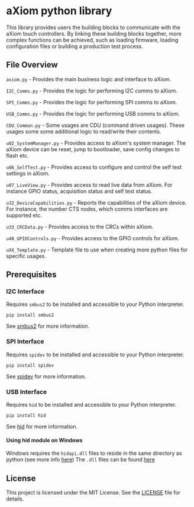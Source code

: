 # aXiom python library

This library provides users the building blocks to communicate with the aXiom touch controllers. By linking these building blocks together, more complex functions can be achieved, such as loading firmware, loading configuration files or building a production test process.

## File Overview

`axiom.py` - Provides the main business logic and interface to aXiom.

`I2C_Comms.py` - Provides the logic for performing I2C comms to aXiom.

`SPI_Comms.py` - Provides the logic for performing SPI comms to aXiom.

`USB_Comms.py` - Provides the logic for performing USB comms to aXiom.

`CDU_Common.py` - Some usages are CDU (command driven usages). These usages some some additional logic to read/write their contents.

`u02_SystemManager.py` - Provides access to aXiom's system manager. The aXiom device can be reset, jump to bootloader, save config changes to flash etc.

`u06_SelfTest.py` - Provides access to configure and control the self test settings in aXiom.

`u07_LiveView.py` - Provides access to read live data from aXiom. For instance GPIO status, acquisition status and self test status.

`u32_DeviceCapabilities.py` - Reports the capabilities of the aXiom device. For instance, the number CTS nodes, which comms interfaces are supported etc.

`u33_CRCData.py` - Provides access to the CRCs within aXiom.

`u48_GPIOControls.py` - Provides access to the GPIO controls for aXiom.

`uXX_Template.py` - Template file to use when creating more python files for specific usages.

## Prerequisites

### I2C Interface

Requires `smbus2` to be installed and accessible to your Python interpreter.

```console
pip install smbus2
```

See [smbus2](https://pypi.org/project/smbus2/) for more information.


### SPI Interface

Requires `spidev` to be installed and accessible to your Python interpreter.

```console
pip install spidev
```

See [spidev](https://pypi.org/project/spidev/) for more information.

### USB Interface

Requires `hid` to be installed and accessible to your Python interpreter.

```console
pip install hid
```

See [hid](https://pypi.org/project/hid/) for more information.

#### Using hid module on Windows

Windows requires the `hidapi.dll` files to reside in the same directory as python (see more info [here](https://github.com/abcminiuser/python-elgato-streamdeck/issues/56))
The `.dll` files can be found [here](https://github.com/libusb/hidapi/releases)

## License

This project is licensed under the MIT License. See the [LICENSE](LICENSE) file for details.